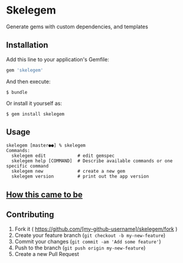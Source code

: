 # Skelegem

Generate gems with custom dependencies, and templates

## Installation

Add this line to your application's Gemfile:

```ruby
gem 'skelegem'
```

And then execute:

    $ bundle

Or install it yourself as:

    $ gem install skelegem

## Usage

    skelegem [master●●] % skelegem
    Commands:
      skelegem edit            # edit gemspec
      skelegem help [COMMAND]  # Describe available commands or one specific command
      skelegem new             # create a new gem
      skelegem version         # print out the app version

## [How this came to be](docs/index.md)

## Contributing

1. Fork it ( https://github.com/[my-github-username]/skelegem/fork )
2. Create your feature branch (`git checkout -b my-new-feature`)
3. Commit your changes (`git commit -am 'Add some feature'`)
4. Push to the branch (`git push origin my-new-feature`)
5. Create a new Pull Request

